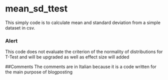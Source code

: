 # mean_sd_ttest

This simply code is to calculate mean and standard deviation from a simple dataset in csv.

### Alert
This code does not evaluate the criterion of the normality of distributions for T-Test and will be upgraded as well as effect size will added

##Comments
The comments are in Italian because it is a code written for the main purpose of blogposting
